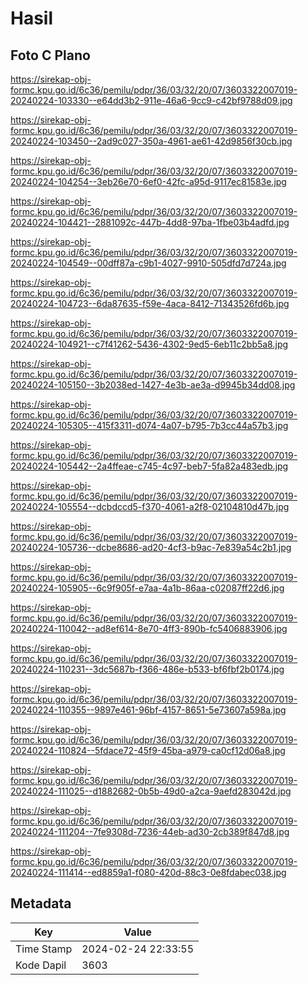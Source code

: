 # Hasil

## Foto C Plano

https://sirekap-obj-formc.kpu.go.id/6c36/pemilu/pdpr/36/03/32/20/07/3603322007019-20240224-103330--e64dd3b2-911e-46a6-9cc9-c42bf9788d09.jpg

https://sirekap-obj-formc.kpu.go.id/6c36/pemilu/pdpr/36/03/32/20/07/3603322007019-20240224-103450--2ad9c027-350a-4961-ae61-42d9856f30cb.jpg

https://sirekap-obj-formc.kpu.go.id/6c36/pemilu/pdpr/36/03/32/20/07/3603322007019-20240224-104254--3eb26e70-6ef0-42fc-a95d-9117ec81583e.jpg

https://sirekap-obj-formc.kpu.go.id/6c36/pemilu/pdpr/36/03/32/20/07/3603322007019-20240224-104421--2881092c-447b-4dd8-97ba-1fbe03b4adfd.jpg

https://sirekap-obj-formc.kpu.go.id/6c36/pemilu/pdpr/36/03/32/20/07/3603322007019-20240224-104549--00dff87a-c9b1-4027-9910-505dfd7d724a.jpg

https://sirekap-obj-formc.kpu.go.id/6c36/pemilu/pdpr/36/03/32/20/07/3603322007019-20240224-104723--6da87635-f59e-4aca-8412-71343526fd6b.jpg

https://sirekap-obj-formc.kpu.go.id/6c36/pemilu/pdpr/36/03/32/20/07/3603322007019-20240224-104921--c7f41262-5436-4302-9ed5-6eb11c2bb5a8.jpg

https://sirekap-obj-formc.kpu.go.id/6c36/pemilu/pdpr/36/03/32/20/07/3603322007019-20240224-105150--3b2038ed-1427-4e3b-ae3a-d9945b34dd08.jpg

https://sirekap-obj-formc.kpu.go.id/6c36/pemilu/pdpr/36/03/32/20/07/3603322007019-20240224-105305--415f3311-d074-4a07-b795-7b3cc44a57b3.jpg

https://sirekap-obj-formc.kpu.go.id/6c36/pemilu/pdpr/36/03/32/20/07/3603322007019-20240224-105442--2a4ffeae-c745-4c97-beb7-5fa82a483edb.jpg

https://sirekap-obj-formc.kpu.go.id/6c36/pemilu/pdpr/36/03/32/20/07/3603322007019-20240224-105554--dcbdccd5-f370-4061-a2f8-02104810d47b.jpg

https://sirekap-obj-formc.kpu.go.id/6c36/pemilu/pdpr/36/03/32/20/07/3603322007019-20240224-105736--dcbe8686-ad20-4cf3-b9ac-7e839a54c2b1.jpg

https://sirekap-obj-formc.kpu.go.id/6c36/pemilu/pdpr/36/03/32/20/07/3603322007019-20240224-105905--6c9f905f-e7aa-4a1b-86aa-c02087ff22d6.jpg

https://sirekap-obj-formc.kpu.go.id/6c36/pemilu/pdpr/36/03/32/20/07/3603322007019-20240224-110042--ad8ef614-8e70-4ff3-890b-fc5406883906.jpg

https://sirekap-obj-formc.kpu.go.id/6c36/pemilu/pdpr/36/03/32/20/07/3603322007019-20240224-110231--3dc5687b-f366-486e-b533-bf6fbf2b0174.jpg

https://sirekap-obj-formc.kpu.go.id/6c36/pemilu/pdpr/36/03/32/20/07/3603322007019-20240224-110355--9897e461-96bf-4157-8651-5e73607a598a.jpg

https://sirekap-obj-formc.kpu.go.id/6c36/pemilu/pdpr/36/03/32/20/07/3603322007019-20240224-110824--5fdace72-45f9-45ba-a979-ca0cf12d06a8.jpg

https://sirekap-obj-formc.kpu.go.id/6c36/pemilu/pdpr/36/03/32/20/07/3603322007019-20240224-111025--d1882682-0b5b-49d0-a2ca-9aefd283042d.jpg

https://sirekap-obj-formc.kpu.go.id/6c36/pemilu/pdpr/36/03/32/20/07/3603322007019-20240224-111204--7fe9308d-7236-44eb-ad30-2cb389f847d8.jpg

https://sirekap-obj-formc.kpu.go.id/6c36/pemilu/pdpr/36/03/32/20/07/3603322007019-20240224-111414--ed8859a1-f080-420d-88c3-0e8fdabec038.jpg


## Metadata

| Key        | Value               |
| ---------- | ------------------- |
| Time Stamp | 2024-02-24 22:33:55 |
| Kode Dapil | 3603                |



